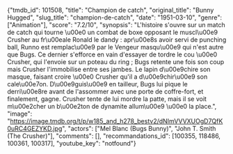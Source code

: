 {"tmdb_id": 101508, "title": "Champion de catch", "original_title": "Bunny Hugged", "slug_title": "champion-de-catch", "date": "1951-03-10", "genre": ["Animation"], "score": "7.2/10", "synopsis": "L'histoire s'ouvre sur un match de catch qui tourne \u00e0 un combat de boxe opposant le muscl\u00e9 Crusher au fr\u00eale Ronald le dandy : apr\u00e8s avoir servi de punching ball, Runno est remplac\u00e9 par le Vengeur masqu\u00e9 qui n'est autre que Bugs. Ce dernier s'efforce en vain d'essayer de tordre le cou \u00e0 Crusher, qui l'envoie sur un poteau du ring ; Bugs retente une fois son coup mais Crusher l'immobilise entre ses jambes. Le lapin d\u00e9chire son masque, faisant croire \u00e0 Crusher qu'il a d\u00e9chir\u00e9 son cale\u00e7on. D\u00e9guis\u00e9 en tailleur, Bugs lui pique le derri\u00e8re avant de l'assommer avec une porte de coffre-fort, et finalement, gagne. Crusher tente de lui mordre la patte, mais il se voit m\u00e2cher un b\u00e2ton de dynamite allum\u00e9 \u00e0 la place.", "image": "https://image.tmdb.org/t/p/w185_and_h278_bestv2/dNImVVVXUOgD7QfK0uRC4GEZYKD.jpg", "actors": ["Mel Blanc (Bugs Bunny)", "John T. Smith (The Crusher)"], "comments": [], "recommandations_id": [100355, 118486, 100361, 100317], "youtube_key": "notfound"}